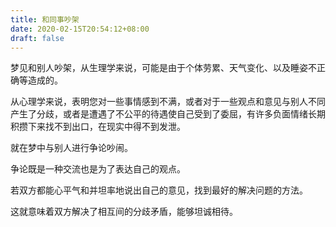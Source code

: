 ```yaml
---
title: 和同事吵架
date: 2020-02-15T20:54:12+08:00
draft: false
---
```


梦见和别人吵架，从生理学来说，可能是由于个体劳累、天气变化、以及睡姿不正确等造成的。

从心理学来说，表明您对一些事情感到不满，或者对于一些观点和意见与别人不同产生了分歧，或者是遭遇了不公平的待遇使自己受到了委屈，有许多负面情绪长期积攒下来找不到出口，在现实中得不到发泄。

就在梦中与别人进行争论吵闹。

争论既是一种交流也是为了表达自己的观点。

若双方都能心平气和并坦率地说出自己的意见，找到最好的解决问题的方法。

这就意味着双方解决了相互间的分歧矛盾，能够坦诚相待。

